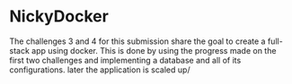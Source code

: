 # NickyDocker

The challenges 3 and 4 for this submission share the goal to create a full-stack app using docker. This is done by using the progress made on the first two challenges and implementing a database and all of its configurations. later the application is scaled up/